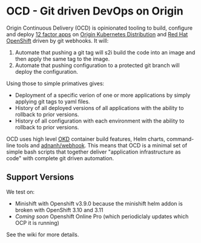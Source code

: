 # OCD - Git driven DevOps on Origin

Origin Continuous Delivery (OCD) is opinionated tooling to build, configure and deploy [12 factor apps](http://12factor.net) on [Origin Kubernetes Distribution](https://okd.io) and [Red Hat OpenShift](https://www.openshift.com) driven by git webhooks. It will:

 1. Automate that pushing a git tag will s2i build the code into an image and then apply the same tag to the image. 
 1. Automate that pushing configuration to a protected git branch will deploy the configuration.

Using those to simple primatives gives:

 * Deployment of a specific verion of one or more applications by simply applying git tags to yaml files.
 * History of all deployed versions of all applications with the ability to rollback to prior versions.
 * History of all configuration with each environment with the ability to rollback to prior versions.
 
OCD uses high level [OKD](https://www.okd.io) container build features, Helm charts, command-line tools and [adnanh/webhook](https://github.com/adnanh/webhook). This means that OCD is a minimal set of simple bash scripts that together deliver "application infrastructure as code" with complete git driven automation. 

## Support Versions

We test on: 

 * Minishift with Openshift v3.9.0 because the minishift helm addon is broken with OpenShift 3.10 and 3.11
* *Coming soon* Openshift Online Pro (which periodiclaly updates which OCP it is running)
 
See the wiki for more details. 

